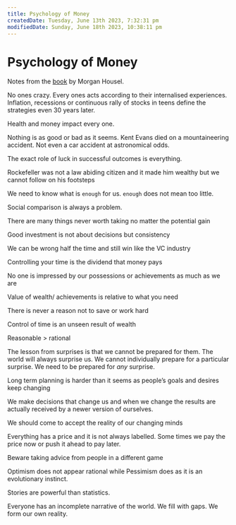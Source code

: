 ```yaml
---
title: Psychology of Money
createdDate: Tuesday, June 13th 2023, 7:32:31 pm
modifiedDate: Sunday, June 18th 2023, 10:38:11 pm
---
```


# Psychology of Money

Notes from the [book](https://www.goodreads.com/book/show/41881472-the-psychology-of-money) by Morgan Housel.

No ones crazy. Every ones acts according to their internalised experiences. Inflation, recessions or continuous rally of stocks in teens define the strategies even 30 years later.

Health and money impact every one.

Nothing is as good or bad as it seems. Kent Evans died on a mountaineering accident. Not even a car accident at astronomical odds.

The exact role of luck in successful outcomes is everything.

Rockefeller was not a law abiding citizen and it made him wealthy but we cannot follow on his footsteps

We need to know what is `enough` for us. `enough` does not mean too little.

Social comparison is always a problem.

There are many things never worth taking no matter the potential gain

Good investment is not about decisions but consistency

We can be wrong half the time and still win like the VC industry

Controlling your time is the dividend that money pays

No one is impressed by our possessions or achievements as much as we are

Value of wealth/ achievements is relative to what you need

There is never a reason not to save or work hard

Control of time is an unseen result of wealth

Reasonable > rational

The lesson from surprises is that we cannot be prepared for them. The world will always surprise us. We cannot individually prepare for a particular surprise. We need to be prepared for _any_ surprise.

Long term planning is harder than it seems as people’s goals and desires keep changing

We make decisions that change us and when we change the results are actually received by a newer version of ourselves.

We should come to accept the reality of our changing minds

Everything has a price and it is not always labelled. Some times we pay the price now or push it ahead to pay later.

Beware taking advice from people in a different game

Optimism does not appear rational while Pessimism does as it is an evolutionary instinct.

Stories are powerful than statistics.

Everyone has an incomplete narrative of the world. We fill with gaps. We form our own reality.
